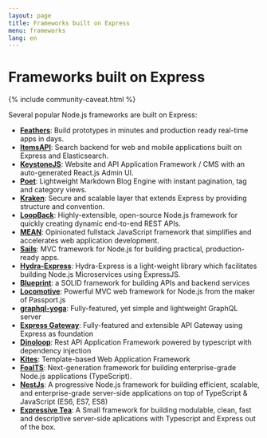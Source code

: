 ```yaml
---
layout: page
title: Frameworks built on Express
menu: frameworks
lang: en
---
```


# Frameworks built on Express

{% include community-caveat.html %}

Several popular Node.js frameworks are built on Express:

- **[Feathers](http://feathersjs.com)**: Build prototypes in minutes and production ready real-time apps in days.
- **[ItemsAPI](https://www.itemsapi.com/)**: Search backend for web and mobile applications built on Express and Elasticsearch.
- **[KeystoneJS](http://keystonejs.com/)**: Website and API Application Framework / CMS with an auto-generated React.js Admin UI.
- **[Poet](http://jsantell.github.io/poet)**: Lightweight Markdown Blog Engine with instant pagination, tag and category views.
- **[Kraken](http://krakenjs.com/)**: Secure and scalable layer that extends Express by providing structure and convention.
- **[LoopBack](http://loopback.io)**: Highly-extensible, open-source Node.js framework for quickly creating dynamic end-to-end REST APIs.
- **[MEAN](https://meanjs.org/)**: Opinionated fullstack JavaScript framework that simplifies and accelerates web application development.
- **[Sails](http://sailsjs.org/)**: MVC framework for Node.js for building practical, production-ready apps.
- **[Hydra-Express](https://github.com/flywheelsports/fwsp-hydra-express)**: Hydra-Express is a light-weight library which facilitates building Node.js Microservices using ExpressJS.
- **[Blueprint](http://github.com/onehilltech/blueprint)**: a SOLID framework for building APIs and backend services
- **[Locomotive](http://locomotivejs.org/)**: Powerful MVC web framework for Node.js from the maker of Passport.js
- **[graphql-yoga](https://github.com/graphcool/graphql-yoga)**: Fully-featured, yet simple and lightweight GraphQL server
- **[Express Gateway](https://express-gateway.io)**: Fully-featured and extensible API Gateway using Express as foundation
- **[Dinoloop](https://github.com/ParallelTask/dinoloop)**: Rest API Application Framework powered by typescript with dependency injection
- **[Kites](https://kites.nodejs.vn/)**: Template-based Web Application Framework
- **[FoalTS](https://github.com/FoalTS/foal)**: Next-generation framework for building enterprise-grade Node.js applications (TypeScript).
- **[NestJs](https://github.com/nestjs/nest)**: A progressive Node.js framework for building efficient, scalable, and enterprise-grade server-side applications on top of TypeScript & JavaScript (ES6, ES7, ES8)
- **[Expressive Tea](https://github.com/Zero-OneiT/expresive-tea)**: A Small framework for building modulable, clean, fast and descriptive server-side aplications with Typescript and Express out of the box.
